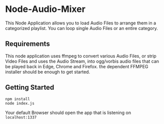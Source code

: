 # Node-Audio-Mixer
This Node Application allows you to load Audio Files to arrange them in a categorized playlist. You can loop single Audio Files or an entire category.

## Requirements
This node application uses ffmpeg to convert various Audio Files, or strip Video Files and uses the Audio Stream, into ogg/vorbis audio files that can be
played back in Edge, Chrome and Firefox. the dependent FFMPEG installer should be enough to get started.

## Getting Started

```batch
npm install
node index.js
```

Your default Browser should open the app that is listening on `localhost:1337`